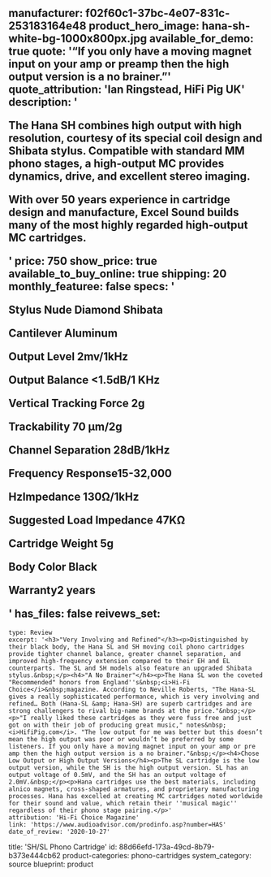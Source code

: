 manufacturer: f02f60c1-37bc-4e07-831c-253183164e48
product_hero_image: hana-sh-white-bg-1000x800px.jpg
available_for_demo: true
quote: '“If you only have a moving magnet input on your amp or preamp then the high output version is a no brainer.”'
quote_attribution: 'Ian Ringstead, HiFi Pig UK'
description: '<p>The Hana SH&nbsp;combines high output with high resolution, courtesy of its special coil design and Shibata stylus. Compatible with standard MM phono stages, a high-output MC provides dynamics, drive, and excellent stereo imaging.&nbsp;</p><p>With over 50 years experience in cartridge design and manufacture, Excel Sound builds many of the most highly regarded high-output MC cartridges. &nbsp;</p>'
price: 750
show_price: true
available_to_buy_online: true
shipping: 20
monthly_featuree: false
specs: '<p>Stylus Nude Diamond Shibata</p><p>Cantilever Aluminum</p><p>Output Level 2mv/1kHz</p><p>Output Balance &lt;1.5dB/1 KHz</p><p>Vertical Tracking Force 2g</p><p>Trackability 70 µm/2g</p><p>Channel Separation 28dB/1kHz</p><p>Frequency Response15-32,000</p><p>HzImpedance 130Ω/1kHz</p><p>Suggested Load Impedance 47KΩ</p><p>Cartridge Weight 5g</p><p>Body Color Black</p><p>Warranty2 years</p>'
has_files: false
reivews_set:
  -
    type: Review
    excerpt: '<h3>"Very Involving and Refined"</h3><p>Distinguished by their black body, the Hana SL and SH moving coil phono cartridges provide tighter channel balance, greater channel separation, and improved high-frequency extension compared to their EH and EL counterparts. The SL and SH models also feature an upgraded Shibata stylus.&nbsp;</p><h4>"A No Brainer"</h4><p>The Hana SL won the coveted "Recommended" honors from England''s&nbsp;<i>Hi-Fi Choice</i>&nbsp;magazine. According to Neville Roberts, "The Hana-SL gives a really sophisticated performance, which is very involving and refined… Both (Hana-SL &amp; Hana-SH) are superb cartridges and are strong challengers to rival big-name brands at the price."&nbsp;</p><p>"I really liked these cartridges as they were fuss free and just got on with their job of producing great music," notes&nbsp;<i>HifiPig.com</i>. "The low output for me was better but this doesn’t mean the high output was poor or wouldn’t be preferred by some listeners. If you only have a moving magnet input on your amp or pre amp then the high output version is a no brainer."&nbsp;</p><h4>Chose Low Output or High Output Versions</h4><p>The SL cartridge is the low output version, while the SH is the high output version. SL has an output voltage of 0.5mV, and the SH has an output voltage of 2.0mV.&nbsp;</p><p>Hana cartridges use the best materials, including alnico magnets, cross-shaped armatures, and proprietary manufacturing processes. Hana has excelled at creating MC cartridges noted worldwide for their sound and value, which retain their ''musical magic'' regardless of their phono stage pairing.</p>'
    attribution: 'Hi-Fi Choice Magazine'
    link: 'https://www.audioadvisor.com/prodinfo.asp?number=HAS'
    date_of_review: '2020-10-27'
title: 'SH/SL Phono Cartridge'
id: 88d66efd-173a-49cd-8b79-b373e444cb62
product-categories: phono-cartridges
system_category: source
blueprint: product
